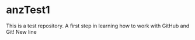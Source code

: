 # anzTest1
This is a test repository. A first step in learning how to work with GitHub and Git!
New line
